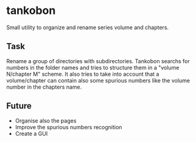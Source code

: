# tankobon
Small utility to organize and rename series volume and chapters.

## Task
Rename a group of directories with subdirectories. Tankobon searchs for numbers in the folder names and tries to structure them in a "volume N/chapter M" scheme.
It also tries to take into account that a volume/chapter can contain also some spurious numbers like the volume number in the chapters name.

## Future
- Organise also the pages
- Improve the spurious numbers recognition
- Create a GUI
